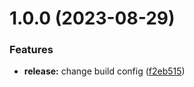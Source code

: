 # 1.0.0 (2023-08-29)

### Features

- **release:** change build config ([f2eb515](https://github.com/Q9Elements/ui-kit/commit/f2eb515d19cd541f7225fe7e266d5dbea1d0e9b1))
